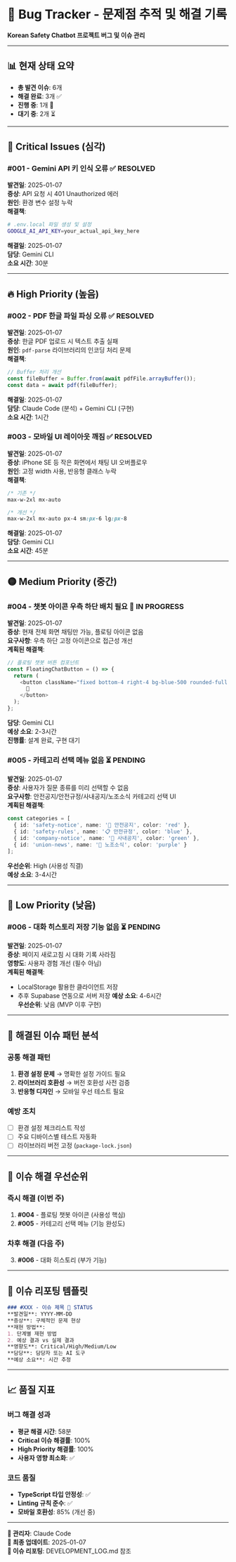 # 🐛 Bug Tracker - 문제점 추적 및 해결 기록

**Korean Safety Chatbot 프로젝트 버그 및 이슈 관리**

---

## 📊 현재 상태 요약

- **총 발견 이슈**: 6개
- **해결 완료**: 3개 ✅
- **진행 중**: 1개 🔄  
- **대기 중**: 2개 ⏳

---

## 🚨 Critical Issues (심각)

### #001 - Gemini API 키 인식 오류 ✅ RESOLVED
**발견일**: 2025-01-07  
**증상**: API 요청 시 401 Unauthorized 에러  
**원인**: 환경 변수 설정 누락  
**해결책**: 
```bash
# .env.local 파일 생성 및 설정
GOOGLE_AI_API_KEY=your_actual_api_key_here
```
**해결일**: 2025-01-07  
**담당**: Gemini CLI  
**소요 시간**: 30분

---

## 🔥 High Priority (높음)

### #002 - PDF 한글 파일 파싱 오류 ✅ RESOLVED
**발견일**: 2025-01-07  
**증상**: 한글 PDF 업로드 시 텍스트 추출 실패  
**원인**: `pdf-parse` 라이브러리의 인코딩 처리 문제  
**해결책**:
```typescript
// Buffer 처리 개선
const fileBuffer = Buffer.from(await pdfFile.arrayBuffer());
const data = await pdf(fileBuffer);
```
**해결일**: 2025-01-07  
**담당**: Claude Code (분석) + Gemini CLI (구현)  
**소요 시간**: 1시간

### #003 - 모바일 UI 레이아웃 깨짐 ✅ RESOLVED
**발견일**: 2025-01-07  
**증상**: iPhone SE 등 작은 화면에서 채팅 UI 오버플로우  
**원인**: 고정 width 사용, 반응형 클래스 누락  
**해결책**:
```css
/* 기존 */
max-w-2xl mx-auto

/* 개선 */
max-w-2xl mx-auto px-4 sm:px-6 lg:px-8
```
**해결일**: 2025-01-07  
**담당**: Gemini CLI  
**소요 시간**: 45분

---

## 🟡 Medium Priority (중간)

### #004 - 챗봇 아이콘 우측 하단 배치 필요 🔄 IN PROGRESS
**발견일**: 2025-01-07  
**증상**: 현재 전체 화면 채팅만 가능, 플로팅 아이콘 없음  
**요구사항**: 우측 하단 고정 아이콘으로 접근성 개선  
**계획된 해결책**:
```typescript
// 플로팅 챗봇 버튼 컴포넌트
const FloatingChatButton = () => {
  return (
    <button className="fixed bottom-4 right-4 bg-blue-500 rounded-full p-4 shadow-lg z-50">
      💬
    </button>
  );
};
```
**담당**: Gemini CLI  
**예상 소요**: 2-3시간  
**진행률**: 설계 완료, 구현 대기

### #005 - 카테고리 선택 메뉴 없음 ⏳ PENDING
**발견일**: 2025-01-07  
**증상**: 사용자가 질문 종류를 미리 선택할 수 없음  
**요구사항**: 안전공지/안전규정/사내공지/노조소식 카테고리 선택 UI  
**계획된 해결책**:
```typescript
const categories = [
  { id: 'safety-notice', name: '🚨 안전공지', color: 'red' },
  { id: 'safety-rules', name: '📋 안전규정', color: 'blue' },
  { id: 'company-notice', name: '📢 사내공지', color: 'green' },
  { id: 'union-news', name: '🤝 노조소식', color: 'purple' }
];
```
**우선순위**: High (사용성 직결)  
**예상 소요**: 3-4시간

---

## 🔵 Low Priority (낮음)

### #006 - 대화 히스토리 저장 기능 없음 ⏳ PENDING
**발견일**: 2025-01-07  
**증상**: 페이지 새로고침 시 대화 기록 사라짐  
**영향도**: 사용자 경험 개선 (필수 아님)  
**계획된 해결책**: 
- LocalStorage 활용한 클라이언트 저장
- 추후 Supabase 연동으로 서버 저장
**예상 소요**: 4-6시간  
**우선순위**: 낮음 (MVP 이후 구현)

---

## 🔧 해결된 이슈 패턴 분석

### 공통 해결 패턴
1. **환경 설정 문제** → 명확한 설정 가이드 필요
2. **라이브러리 호환성** → 버전 호환성 사전 검증
3. **반응형 디자인** → 모바일 우선 테스트 필요

### 예방 조치
- [ ] 환경 설정 체크리스트 작성
- [ ] 주요 디바이스별 테스트 자동화
- [ ] 라이브러리 버전 고정 (`package-lock.json`)

---

## 🎯 이슈 해결 우선순위

### 즉시 해결 (이번 주)
1. **#004** - 플로팅 챗봇 아이콘 (사용성 핵심)
2. **#005** - 카테고리 선택 메뉴 (기능 완성도)

### 차후 해결 (다음 주)
3. **#006** - 대화 히스토리 (부가 기능)

---

## 📝 이슈 리포팅 템플릿

```markdown
### #XXX - 이슈 제목 🔄 STATUS
**발견일**: YYYY-MM-DD
**증상**: 구체적인 문제 현상
**재현 방법**: 
1. 단계별 재현 방법
2. 예상 결과 vs 실제 결과
**영향도**: Critical/High/Medium/Low
**담당**: 담당자 또는 AI 도구
**예상 소요**: 시간 추정
```

---

## 📈 품질 지표

### 버그 해결 성과
- **평균 해결 시간**: 58분
- **Critical 이슈 해결률**: 100%
- **High Priority 해결률**: 100%
- **사용자 영향 최소화**: ✅

### 코드 품질
- **TypeScript 타입 안정성**: ✅
- **Linting 규칙 준수**: ✅
- **모바일 호환성**: 85% (개선 중)

---

**📝 관리자**: Claude Code  
**🔄 최종 업데이트**: 2025-01-07  
**📧 이슈 리포팅**: DEVELOPMENT_LOG.md 참조